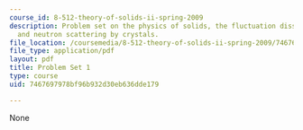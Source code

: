 ```yaml
---
course_id: 8-512-theory-of-solids-ii-spring-2009
description: Problem set on the physics of solids, the fluctuation dissipation theorem,
  and neutron scattering by crystals.
file_location: /coursemedia/8-512-theory-of-solids-ii-spring-2009/7467697978bf96b932d30eb636dde179_MIT8_512s09_pset011.pdf
file_type: application/pdf
layout: pdf
title: Problem Set 1
type: course
uid: 7467697978bf96b932d30eb636dde179

---
```

None